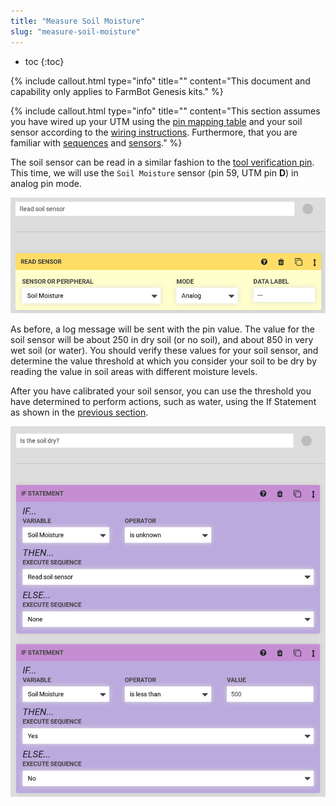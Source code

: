 ```yaml
---
title: "Measure Soil Moisture"
slug: "measure-soil-moisture"
---
```


* toc
{:toc}


{%
include callout.html
type="info"
title=""
content="This document and capability only applies to FarmBot Genesis kits."
%}



{%
include callout.html
type="info"
title=""
content="This section assumes you have wired up your UTM using the [pin mapping table](https://genesis.farm.bot/docs/utm#pin-mapping) and your soil sensor according to the [wiring instructions](https://genesis.farm.bot/docs/soil-sensor#step-5-wire-it-up). Furthermore, that you are familiar with [sequences](../../Web-App/sequences.md) and [sensors](../../Web-App/controls/sensors.md)."
%}

The soil sensor can be read in a similar fashion to the [tool verification pin](../how-do-i/verify-a-tool-has-been-mounted.md). This time, we will use the `Soil Moisture` sensor (pin 59, UTM pin **D**) in analog pin mode.

![read_soil_sensor.png](_images/read_soil_sensor.png)

As before, a log message will be sent with the pin value. The value for the soil sensor will be about 250 in dry soil (or no soil), and about 850 in very wet soil (or water). You should verify these values for your soil sensor, and determine the value threshold at which you consider your soil to be dry by reading the value in soil areas with different moisture levels.

After you have calibrated your soil sensor, you can use the threshold you have determined to perform actions, such as water, using the <span class="fb-step fb-if-statement">If Statement</span> as shown in the [previous section](../how-do-i/verify-a-tool-has-been-mounted.md).

![is_soil_dry.png](_images/is_soil_dry.png)

